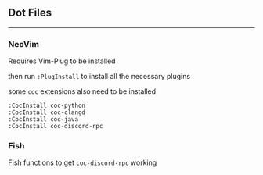 ## Dot Files

---

### NeoVim
Requires Vim-Plug to be installed

then run `:PlugInstall` to install all the necessary plugins

some `coc` extensions also need to be installed
```
:CocInstall coc-python
:CocInstall coc-clangd
:CocInstall coc-java
:CocInstall coc-discord-rpc

```

### Fish
Fish functions to get `coc-discord-rpc` working 
